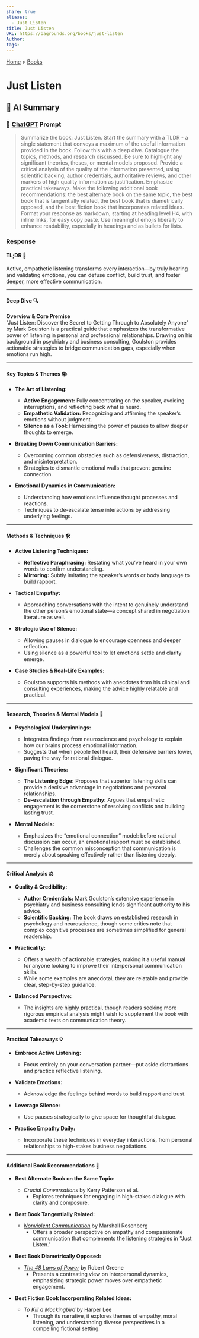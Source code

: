 ```yaml
---
share: true
aliases:
  - Just Listen
title: Just Listen
URL: https://bagrounds.org/books/just-listen
Author: 
tags: 
---
```

[Home](../index.md) > [Books](./index.md)  
# Just Listen  
## 🤖 AI Summary  
### 💬 [ChatGPT](https://chat.com) Prompt  
> Summarize the book: Just Listen. Start the summary with a TLDR - a single statement that conveys a maximum of the useful information provided in the book. Follow this with a deep dive. Catalogue the topics, methods, and research discussed. Be sure to highlight any significant theories, theses, or mental models proposed. Provide a critical analysis of the quality of the information presented, using scientific backing, author credentials, authoritative reviews, and other markers of high quality information as justification. Emphasize practical takeaways. Make the following additional book recommendations: the best alternate book on the same topic, the best book that is tangentially related, the best book that is diametrically opposed, and the best fiction book that incorporates related ideas. Format your response as markdown, starting at heading level H4, with inline links, for easy copy paste. Use meaningful emojis liberally to enhance readability, especially in headings and as bullets for lists.  
  
### Response  
#### TL;DR 🚀  
Active, empathetic listening transforms every interaction—by truly hearing and validating emotions, you can defuse conflict, build trust, and foster deeper, more effective communication.  
  
---  
  
#### Deep Dive 🔍  
**Overview & Core Premise**    
"Just Listen: Discover the Secret to Getting Through to Absolutely Anyone" by Mark Goulston is a practical guide that emphasizes the transformative power of listening in personal and professional relationships. Drawing on his background in psychiatry and business consulting, Goulston provides actionable strategies to bridge communication gaps, especially when emotions run high.  
  
---  
  
#### Key Topics & Themes 📚  
- **The Art of Listening:**    
  - **Active Engagement:** Fully concentrating on the speaker, avoiding interruptions, and reflecting back what is heard.    
  - **Empathetic Validation:** Recognizing and affirming the speaker’s emotions without judgment.    
  - **Silence as a Tool:** Harnessing the power of pauses to allow deeper thoughts to emerge.  
  
- **Breaking Down Communication Barriers:**    
  - Overcoming common obstacles such as defensiveness, distraction, and misinterpretation.    
  - Strategies to dismantle emotional walls that prevent genuine connection.  
  
- **Emotional Dynamics in Communication:**    
  - Understanding how emotions influence thought processes and reactions.    
  - Techniques to de-escalate tense interactions by addressing underlying feelings.  
  
---  
  
#### Methods & Techniques 🛠️  
- **Active Listening Techniques:**    
  - **Reflective Paraphrasing:** Restating what you’ve heard in your own words to confirm understanding.    
  - **Mirroring:** Subtly imitating the speaker’s words or body language to build rapport.  
    
- **Tactical Empathy:**    
  - Approaching conversations with the intent to genuinely understand the other person’s emotional state—a concept shared in negotiation literature as well.  
  
- **Strategic Use of Silence:**    
  - Allowing pauses in dialogue to encourage openness and deeper reflection.    
  - Using silence as a powerful tool to let emotions settle and clarity emerge.  
  
- **Case Studies & Real-Life Examples:**    
  - Goulston supports his methods with anecdotes from his clinical and consulting experiences, making the advice highly relatable and practical.  
  
---  
  
#### Research, Theories & Mental Models 🧠  
- **Psychological Underpinnings:**    
  - Integrates findings from neuroscience and psychology to explain how our brains process emotional information.    
  - Suggests that when people feel heard, their defensive barriers lower, paving the way for rational dialogue.  
  
- **Significant Theories:**    
  - **The Listening Edge:** Proposes that superior listening skills can provide a decisive advantage in negotiations and personal relationships.    
  - **De-escalation through Empathy:** Argues that empathetic engagement is the cornerstone of resolving conflicts and building lasting trust.  
  
- **Mental Models:**    
  - Emphasizes the “emotional connection” model: before rational discussion can occur, an emotional rapport must be established.    
  - Challenges the common misconception that communication is merely about speaking effectively rather than listening deeply.  
  
---  
  
#### Critical Analysis ⚖️  
- **Quality & Credibility:**    
  - **Author Credentials:** Mark Goulston’s extensive experience in psychiatry and business consulting lends significant authority to his advice.    
  - **Scientific Backing:** The book draws on established research in psychology and neuroscience, though some critics note that complex cognitive processes are sometimes simplified for general readership.  
  
- **Practicality:**    
  - Offers a wealth of actionable strategies, making it a useful manual for anyone looking to improve their interpersonal communication skills.    
  - While some examples are anecdotal, they are relatable and provide clear, step-by-step guidance.  
  
- **Balanced Perspective:**    
  - The insights are highly practical, though readers seeking more rigorous empirical analysis might wish to supplement the book with academic texts on communication theory.  
  
---  
  
#### Practical Takeaways 💡  
- **Embrace Active Listening:**    
  - Focus entirely on your conversation partner—put aside distractions and practice reflective listening.    
  
- **Validate Emotions:**    
  - Acknowledge the feelings behind words to build rapport and trust.    
  
- **Leverage Silence:**    
  - Use pauses strategically to give space for thoughtful dialogue.    
  
- **Practice Empathy Daily:**    
  - Incorporate these techniques in everyday interactions, from personal relationships to high-stakes business negotiations.  
  
---  
  
#### Additional Book Recommendations 📖  
- **Best Alternate Book on the Same Topic:**    
  - *Crucial Conversations* by Kerry Patterson et al.    
    - Explores techniques for engaging in high-stakes dialogue with clarity and composure.  
  
- **Best Book Tangentially Related:**    
  - *[Nonviolent Communication](./nonviolent-communication.md)* by Marshall Rosenberg    
    - Offers a broader perspective on empathy and compassionate communication that complements the listening strategies in "Just Listen."  
  
- **Best Book Diametrically Opposed:**    
  - *[The 48 Laws of Power](./the-48-laws-of-power.md)* by Robert Greene    
    - Presents a contrasting view on interpersonal dynamics, emphasizing strategic power moves over empathetic engagement.  
  
- **Best Fiction Book Incorporating Related Ideas:**    
  - *To Kill a Mockingbird* by Harper Lee    
    - Through its narrative, it explores themes of empathy, moral listening, and understanding diverse perspectives in a compelling fictional setting.  
